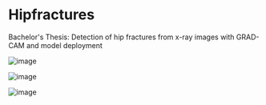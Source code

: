 # Hipfractures
Bachelor's Thesis: Detection of hip fractures from x-ray images with GRAD-CAM and model deployment

![image](https://drive.google.com/uc?export=view&id=1ILMhZRnrwDgiLh7u2ux6__mQkWs7U1kD)


![image](https://drive.google.com/uc?export=view&id=1N_hsAeBIMC-MWyu-oNgghpxfy7T0o2uf)


![image](https://drive.google.com/uc?export=view&id=1W48Bb3yFjIExYDPp2xG0ElzlRbPHLuhZ)
